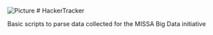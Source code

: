 ![Picture](https://s3-us-west-2.amazonaws.com/p4tches/github/photos/hammer-keyboard.png) # HackerTracker



Basic scripts to parse data collected for the MISSA Big Data initiative
